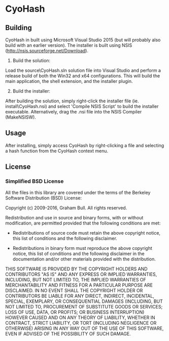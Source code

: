# CyoHash


## Building

CyoHash in built using Microsoft Visual Studio 2015 (but will probably also build with an earlier version). The installer is built using NSIS (http://nsis.sourceforge.net/Download).

1. Build the solution:

Load the source\CyoHash.sln solution file into Visual Studio and perform a release build of both the Win32 and x64 configurations.  This will build the main application, the shell extension, and the installer plugin.

2. Build the installer:

After building the solution, simply right-click the installer file (ie. install\CyoHash.nsi) and select 'Compile NSIS Script' to build the installer executable. Alternatively, drag the .nsi file into the NSIS Compiler (MakeNSISW).

## Usage

After installing, simply access CyoHash by right-clicking a file and selecting a hash function from the CyoHash context menu.

## License

### Simplified BSD License

All the files in this library are covered under the terms of the Berkeley Software Distribution (BSD) License:

Copyright (c) 2009-2016, Graham Bull.
All rights reserved.

Redistribution and use in source and binary forms, with or without modification, are permitted provided that the following conditions are met:

* Redistributions of source code must retain the above copyright notice, this list of conditions and the following disclaimer.

* Redistributions in binary form must reproduce the above copyright notice, this list of conditions and the following disclaimer in the documentation and/or other materials provided with the distribution.

THIS SOFTWARE IS PROVIDED BY THE COPYRIGHT HOLDERS AND CONTRIBUTORS "AS IS" AND ANY EXPRESS OR IMPLIED WARRANTIES, INCLUDING, BUT NOT LIMITED TO, THE IMPLIED WARRANTIES OF MERCHANTABILITY AND FITNESS FOR A PARTICULAR PURPOSE ARE DISCLAIMED. IN NO EVENT SHALL THE COPYRIGHT HOLDER OR CONTRIBUTORS BE LIABLE FOR ANY DIRECT, INDIRECT, INCIDENTAL, SPECIAL, EXEMPLARY, OR CONSEQUENTIAL DAMAGES (INCLUDING, BUT NOT LIMITED TO, PROCUREMENT OF SUBSTITUTE GOODS OR SERVICES; LOSS OF USE, DATA, OR PROFITS; OR BUSINESS INTERRUPTION) HOWEVER CAUSED AND ON ANY THEORY OF LIABILITY, WHETHER IN CONTRACT, STRICT LIABILITY, OR TORT (INCLUDING NEGLIGENCE OR OTHERWISE) ARISING IN ANY WAY OUT OF THE USE OF THIS SOFTWARE, EVEN IF ADVISED OF THE POSSIBILITY OF SUCH DAMAGE.

